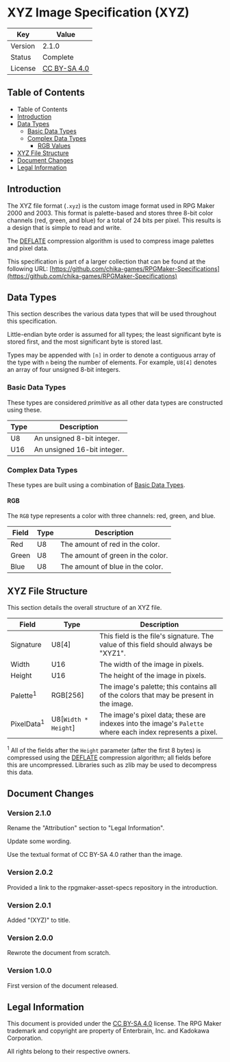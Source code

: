 # XYZ Image Specification (XYZ)
| Key | Value |
| --- | --- |
| Version | 2.1.0 |
| Status | Complete |
| License | [CC BY-SA 4.0](http://creativecommons.org/licenses/by-sa/4.0/) |

## Table of Contents
* Table of Contents
* [Introduction](#introduction)
* [Data Types](#data-types)
  * [Basic Data Types](#basic-data-types)
  * [Complex Data Types](#complex-data-types)
    * [RGB Values](#rgb-values)
* [XYZ File Structure](#xyz-file-structure)
* [Document Changes](#document-changes)
* [Legal Information](#legal-information)

## Introduction
The XYZ file format (`.xyz`) is the custom image format used in RPG Maker 2000 and 2003. This format is palette-based and stores three 8-bit color channels (red, green, and blue) for a total of 24 bits per pixel. This results is a design that is simple to read and write.

The [DEFLATE](https://en.wikipedia.org/wiki/DEFLATE) compression algorithm is used to compress image palettes and pixel data.

This specification is part of a larger collection that can be found at the following URL: [https://github.com/chika-games/RPGMaker-Specifications](https://github.com/chika-games/RPGMaker-Specifications)

## Data Types
This section describes the various data types that will be used throughout this specification.

Little-endian byte order is assumed for all types; the least significant byte is stored first, and the most significant byte is stored last.

Types may be appended with `[n]` in order to denote a contiguous array of the type with `n` being the number of elements. For example, `U8[4]` denotes an array of four unsigned 8-bit integers.

### Basic Data Types
These types are considered _primitive_ as all other data types are constructed using these.

| Type | Description |
| --- | --- |
| U8 | An unsigned 8-bit integer. |
| U16 | An unsigned 16-bit integer. |

### Complex Data Types
These types are built using a combination of [Basic Data Types](#basic-data-types).

#### RGB
The `RGB` type represents a color with three channels: red, green, and blue.

| Field | Type | Description |
| --- | --- | --- |
| Red | U8 | The amount of red in the color. |
| Green | U8 | The amount of green in the color. |
| Blue | U8 | The amount of blue in the color. |

## XYZ File Structure
This section details the overall structure of an XYZ file.

| Field | Type | Description |
| --- | --- | --- |
| Signature | U8[4] | This field is the file's signature. The value of this field should always be "XYZ1". |
| Width | U16 | The width of the image in pixels. |
| Height | U16 | The height of the image in pixels. |
| Palette<sup>1</sup> | RGB[256] | The image's palette; this contains all of the colors that may be present in the image. |
| PixelData<sup>1</sup> | U8[`Width * Height`] | The image's pixel data; these are indexes into the image's `Palette` where each index represents a pixel. |

<sup>1</sup> All of the fields after the `Height` parameter (after the first 8 bytes) is compressed using the [DEFLATE](https://en.wikipedia.org/wiki/DEFLATE) compression algorithm; all fields before this are uncompressed. Libraries such as zlib may be used to decompress this data.

## Document Changes
### Version 2.1.0
Rename the "Attribution" section to "Legal Information".

Update some wording.

Use the textual format of CC BY-SA 4.0 rather than the image.

### Version 2.0.2
Provided a link to the rpgmaker-asset-specs repository in the introduction.

### Version 2.0.1
Added "(XYZ)" to title.

### Version 2.0.0
Rewrote the document from scratch.

### Version 1.0.0
First version of the document released.

## Legal Information
This document is provided under the [CC BY-SA 4.0](http://creativecommons.org/licenses/by-sa/4.0/) license. The RPG Maker trademark and copyright are property of Enterbrain, Inc. and Kadokawa Corporation.

All rights belong to their respective owners.
